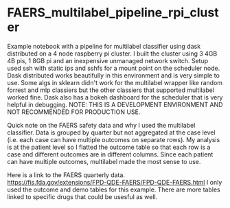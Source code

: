 # FAERS_multilabel_pipeline_rpi_cluster
Example notebook with a pipeline for multilabel classifier using dask distributed on a 4 node raspberry pi cluster. I built the cluster using 3 4GB 4B pis, 1 8GB pi and an inexpensive unmanaged network switch. Setup used ssh with static ips and sshfs for a mount point on the scheduler node. Dask distributed works beautifully in this environment and is very simple to use. Some algs in sklearn didn't work for the multilabel wrapper like random forrest and mlp classiers but the other classiers that supported multilabel worked fine. Dask also has a bokeh dashboard for the scheduler that is very helpful in debugging. NOTE: THIS IS A DEVELOPMENT ENVIRONMENT AND NOT RECOMMENDED FOR PRODUCTION USE.

Quick note on the FAERS safety data and why I used the multilabel classifier. Data is grouped by quarter but not aggregated at the case level (i.e. each case can have multiple outcomes on separate rows). My analysis is at the patient level so I flatted the outcome table so that each row is a case and different outcomes are in different columns. Since each patient can have multiple outcomes, multilabel made the most sense to use. 

Here is a link to the FAERS quarterly data. https://fis.fda.gov/extensions/FPD-QDE-FAERS/FPD-QDE-FAERS.html I only used the outcome and demo tables for this example. There are more tables linked to specific drugs that could be usesful as well.
